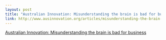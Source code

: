```yaml
--- 
layout: post
title: "Australian Innovation: Misunderstanding the brain is bad for business"
link: http://www.ausinnovation.org/articles/misunderstanding-the-brain-is-bad-for-business.html
---
```

<a href=
"http://www.ausinnovation.org/articles/misunderstanding-the-brain-is-bad-for-business.html">
Australian Innovation: Misunderstanding the brain is bad for
business</a><br>
